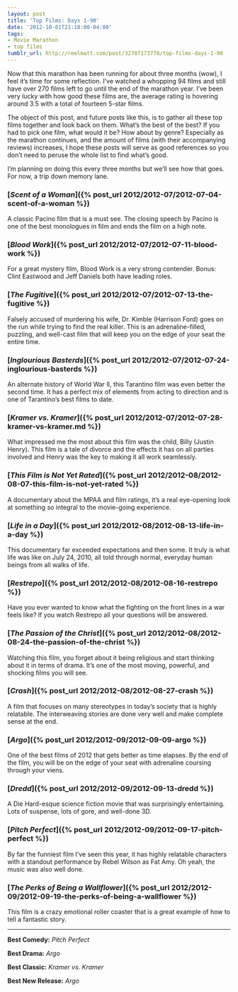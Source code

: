 ```yaml
---
layout: post
title: 'Top Films: Days 1-90'
date: '2012-10-01T21:18:00-04:00'
tags:
- Movie Marathon
- top films
tumblr_url: http://reelmatt.com/post/32707173778/top-films-days-1-90
---
```

Now that this marathon has been running for about three months (wow), I feel it’s time for some reflection. I’ve watched a whopping 94 films and still have over 270 films left to go until the end of the marathon year. I’ve been very lucky with how good these films are, the average rating is hovering around 3.5 with a total of fourteen 5-star films.

The object of this post, and future posts like this, is to gather all these top films together and look back on them. What’s the best of the best? If you had to pick one film, what would it be? How about by genre? Especially as the marathon continues, and the amount of films (with their accompanying reviews) increases, I hope these posts will serve as good references so you don’t need to peruse the whole list to find what’s good.

I’m planning on doing this every three months but we’ll see how that goes. For now, a trip down memory lane.

### [*Scent of a Woman*]({% post_url 2012/2012-07/2012-07-04-scent-of-a-woman %})
A classic Pacino film that is a must see. The closing speech by Pacino is one of the best monologues in film and ends the film on a high note.

### [*Blood Work*]({% post_url 2012/2012-07/2012-07-11-blood-work %})
For a great mystery film, Blood Work is a very strong contender. Bonus: Clint Eastwood and Jeff Daniels both have leading roles.

### [*The Fugitive*]({% post_url 2012/2012-07/2012-07-13-the-fugitive %})
Falsely accused of murdering his wife, Dr. Kimble (Harrison Ford) goes on the run while trying to find the real killer. This is an adrenaline-filled, puzzling, and well-cast film that will keep you on the edge of your seat the entire time.

### [*Inglourious Basterds*]({% post_url 2012/2012-07/2012-07-24-inglourious-basterds %})
An alternate history of World War II, this Tarantino film was even better the second time. It has a perfect mix of elements from acting to direction and is one of Tarantino’s best films to date.

### [*Kramer vs. Kramer*]({% post_url 2012/2012-07/2012-07-28-kramer-vs-kramer.md %})
What impressed me the most about this film was the child, Billy (Justin Henry). This film is a tale of divorce and the effects it has on all parties involved and Henry was the key to making it all work seamlessly.

### [*This Film is Not Yet Rated*]({% post_url 2012/2012-08/2012-08-07-this-film-is-not-yet-rated %})
A documentary about the MPAA and film ratings, it’s a real eye-opening look at something so integral to the movie-going experience.

### [*Life in a Day*]({% post_url 2012/2012-08/2012-08-13-life-in-a-day %})
This documentary far exceeded expectations and then some. It truly is what life was like on July 24, 2010, all told through normal, everyday human beings from all walks of life.

### [*Restrepo*]({% post_url 2012/2012-08/2012-08-16-restrepo %})
Have you ever wanted to know what the fighting on the front lines in a war feels like? If you watch Restrepo all your questions will be answered.

### [*The Passion of the Christ*]({% post_url 2012/2012-08/2012-08-24-the-passion-of-the-christ %})
Watching this film, you forget about it being religious and start thinking about it in terms of drama. It’s one of the most moving, powerful, and shocking films you will see.

### [*Crash*]({% post_url 2012/2012-08/2012-08-27-crash %})
A film that focuses on many stereotypes in today’s society that is highly relatable. The interweaving stories are done very well and make complete sense at the end.

### [*Argo*]({% post_url 2012/2012-09/2012-09-09-argo %})
One of the best films of 2012 that gets better as time elapses. By the end of the film, you will be on the edge of your seat with adrenaline coursing through your viens.

### [*Dredd*]({% post_url 2012/2012-09/2012-09-13-dredd %})
A Die Hard-esque science fiction movie that was surprisingly entertaining. Lots of suspense, lots of gore, and well-done 3D.

### [*Pitch Perfect*]({% post_url 2012/2012-09/2012-09-17-pitch-perfect %})
By far the funniest film I’ve seen this year, it has highly relatable characters with a standout performance by Rebel Wilson as Fat Amy. Oh yeah, the music was also well done.

### [*The Perks of Being a Wallflower*]({% post_url 2012/2012-09/2012-09-19-the-perks-of-being-a-wallflower %})
This film is a crazy emotional roller coaster that is a great example of how to tell a fantastic story.

---

**Best Comedy:** *Pitch Perfect*

**Best Drama:** *Argo*

**Best Classic:** *Kramer vs. Kramer*

**Best New Release:** *Argo*
